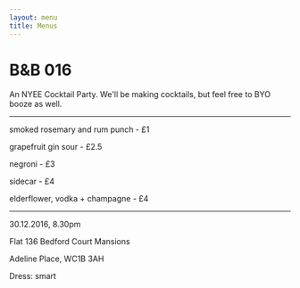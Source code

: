 ```yaml
---
layout: menu
title: Menus
---
```


# B&B 016

An NYEE Cocktail Party. We'll be making cocktails, but feel free to BYO booze as well.


---

smoked rosemary and rum punch - £1

grapefruit gin sour - £2.5

negroni - £3

sidecar - £4

elderflower, vodka + champagne - £4


---

30.12.2016, 8.30pm

Flat 136 Bedford Court Mansions

Adeline Place, WC1B 3AH

Dress: smart

